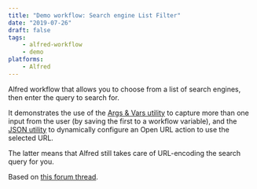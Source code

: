 ```yaml
---
title: "Demo workflow: Search engine List Filter"
date: "2019-07-26"
draft: false
tags:
    - alfred-workflow
    - demo
platforms:
    - Alfred
---
```


Alfred workflow that allows you to choose from a list
of search engines, then enter the query to search for.

<!--more-->

It demonstrates the use of the [Args & Vars utility][argsvars]
to capture more than one input from the user (by saving the first
to a workflow variable), and the [JSON utility][jsonutil] to
dynamically configure an Open URL action to use the selected URL.

The latter means that Alfred still takes care of URL-encoding the
search query for you.

Based on [this forum thread][thread].

[argsvars]: https://www.alfredapp.com/help/workflows/utilities/argument/
[jsonutil]: https://www.alfredapp.com/help/workflows/utilities/json/
[thread]: https://www.alfredforum.com/topic/13380-how-to-use-web-searches-in-a-list-filter/
